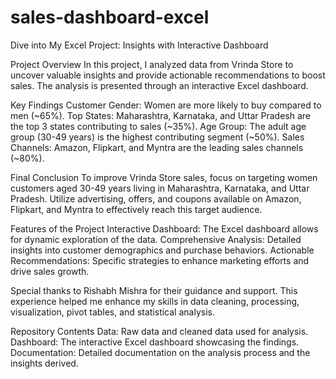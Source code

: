 # sales-dashboard-excel

Dive into My Excel Project: Insights with Interactive Dashboard

Project Overview
In this project, I analyzed data from Vrinda Store to uncover valuable insights and provide actionable recommendations to boost sales. The analysis is presented through an interactive Excel dashboard.

Key Findings
Customer Gender: Women are more likely to buy compared to men (~65%).
Top States: Maharashtra, Karnataka, and Uttar Pradesh are the top 3 states contributing to sales (~35%).
Age Group: The adult age group (30-49 years) is the highest contributing segment (~50%).
Sales Channels: Amazon, Flipkart, and Myntra are the leading sales channels (~80%).

Final Conclusion
To improve Vrinda Store sales, focus on targeting women customers aged 30-49 years living in Maharashtra, Karnataka, and Uttar Pradesh. Utilize advertising, offers, and coupons available on Amazon, Flipkart, and Myntra to effectively reach this target audience.

Features of the Project
Interactive Dashboard: The Excel dashboard allows for dynamic exploration of the data.
Comprehensive Analysis: Detailed insights into customer demographics and purchase behaviors.
Actionable Recommendations: Specific strategies to enhance marketing efforts and drive sales growth.

Special thanks to Rishabh Mishra for their guidance and support.
This experience helped me enhance my skills in data cleaning, processing, visualization, pivot tables, and statistical analysis.

Repository Contents
Data: Raw data and cleaned data used for analysis.
Dashboard: The interactive Excel dashboard showcasing the findings.
Documentation: Detailed documentation on the analysis process and the insights derived.


